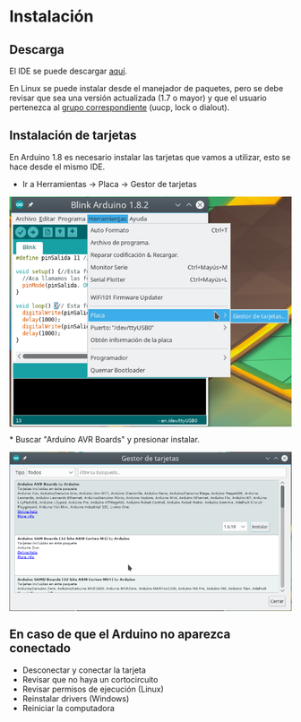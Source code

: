 # Instalación

## Descarga
El IDE se puede descargar [aquí](https://www.arduino.cc/en/Main/Software).

En Linux se puede instalar desde el manejador de paquetes, pero se debe revisar que sea una versión actualizada (1.7 o mayor) y que el usuario pertenezca al [grupo correspondiente](https://wiki.archlinux.org/index.php/Arduino#Accessing_serial) (uucp, lock o dialout).

## Instalación de tarjetas
En Arduino 1.8 es necesario instalar las tarjetas que vamos a utilizar, esto se hace desde el mismo IDE.
* Ir a Herramientas -> Placa -> Gestor de tarjetas
<p align="center">
<img src="SS1.png" align = "center">
</p>
* Buscar "Arduino AVR Boards" y presionar instalar.
<p align="center">
<img src="SS2.png" align = "center">
</p>

## En caso de que el Arduino no aparezca conectado

* Desconectar y conectar la tarjeta
* Revisar que no haya un cortocircuito
* Revisar permisos de ejecución (Linux)
* Reinstalar drivers (Windows)
* Reiniciar la computadora
